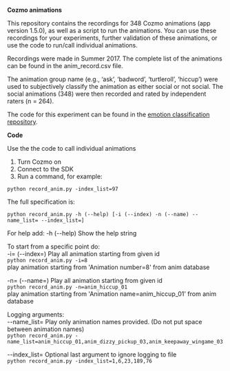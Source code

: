 **Cozmo animations**

This repository contains the recordings for 348 Cozmo animations (app version 1.5.0), as well as a script to run the animations. You can use these recordings for your experiments, further validation of these animations, or use the code to run/call individual animations.

Recordings  were made in Summer 2017. The complete list of the animations can be found in the anim_record.csv file. 

The animation group name (e.g., ‘ask’, ‘badword’, ‘turtleroll’, ‘hiccup’) were used to subjectively classify the animation as either social or not social. The social animations (348) were then recorded and rated by independent raters (n = 264). 

The code for this experiment can be found in the [emotion classification repository](https://github.com/cozmo4hri/emotion-classification/).

**Code**

Use the the code to call individual animations
1.	Turn Cozmo on
2.	Connect to the SDK
3.	Run a command, for example:

```python record_anim.py -index_list=97```

The full specification is:

```python record_anim.py -h (--help) [-i (--index) -n (--name) --name_list= --index_list=]```

For help add:
-h (--help)           Show the help string
                
To start from a specific point do:  
-i= (--index=)      Play all animation starting from given id  
```python record_anim.py -i=8```  
play animation starting from 'Animation number=8' from anim database  
                
-n= (--name=)       Play all animation starting from given id  
```python record_anim.py -n=anim_hiccup_01```  
play animation starting from 'Animation name=anim_hiccup_01' from anim database  

Logging arguments:  
--name_list=        Play only animation names provided. (Do not put space between animation names)   
```python record_anim.py -name_list=anim_hiccup_01,anim_dizzy_pickup_03,anim_keepaway_wingame_03```   

--index_list=       Optional last argument to ignore logging to file  
```python record_anim.py -index_list=1,6,23,189,76```  
